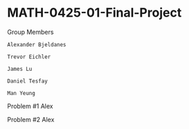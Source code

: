 # MATH-0425-01-Final-Project

Group Members

    Alexander Bjeldanes

    Trevor Eichler

    James Lu

    Daniel Tesfay

    Man Yeung

Problem #1
    Alex

Problem #2
    Alex
    
